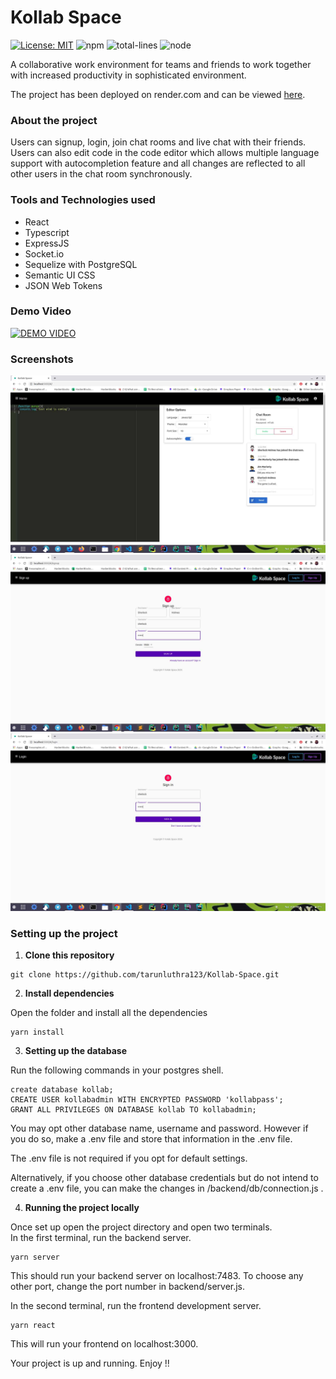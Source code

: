 # Kollab Space

[![License: MIT](https://img.shields.io/badge/License-MIT-yellow.svg)](https://opensource.org/licenses/MIT) ![npm](https://img.shields.io/npm/v/package) ![total-lines](https://img.shields.io/tokei/lines/github/tarunluthra123/Kollab-Space) ![node](https://img.shields.io/node/v/package)


A collaborative work environment for teams and friends to work together with increased productivity in sophisticated environment.

The project has been deployed on render.com and can be viewed [here](https://kollab-space.onrender.com/).

### About the project

Users can signup, login, join chat rooms and live chat with their friends.<br>
Users can also edit code in the code editor which allows multiple language support with autocompletion feature and all changes are reflected to all other users in the chat room synchronously.

### Tools and Technologies used

<ul>
<li>React
<li>Typescript
<li>ExpressJS
<li>Socket.io
<li>Sequelize with PostgreSQL
<li>Semantic UI CSS
<li>JSON Web Tokens
</ul>

### Demo Video

[![DEMO VIDEO](http://img.youtube.com/vi/dYy2w2OEJ4Q/0.jpg)](http://www.youtube.com/watch?v=dYy2w2OEJ4Q "Kollab Space - Demo Video")

### Screenshots

![alt-text](./screenshots/homepage.jpg "Home Page")
![alt-text](./screenshots/signup.jpg "Signup page")
![alt-text](./screenshots/login.jpg "Login Page")

### Setting up the project

1. **Clone this repository**

```
git clone https://github.com/tarunluthra123/Kollab-Space.git
```

2. **Install dependencies**

Open the folder and install all the dependencies

```
yarn install
```

3. **Setting up the database**

Run the following commands in your postgres shell.

```
create database kollab;
CREATE USER kollabadmin WITH ENCRYPTED PASSWORD 'kollabpass';
GRANT ALL PRIVILEGES ON DATABASE kollab TO kollabadmin;
```

You may opt other database name, username and password. However if you do so, make a .env file and store that information in the .env file.

The .env file is not required if you opt for default settings.

Alternatively, if you choose other database credentials but do not intend to create a .env file, you can make the changes in /backend/db/connection.js .

4. <b>Running the project locally</b>
   <br>

Once set up open the project directory and open two terminals.<br>
In the first terminal, run the backend server.

```
yarn server
```

This should run your backend server on localhost:7483. To choose any other port, change the port number in backend/server.js.

In the second terminal, run the frontend development server.

```
yarn react
```

This will run your frontend on localhost:3000.

Your project is up and running. Enjoy !!
